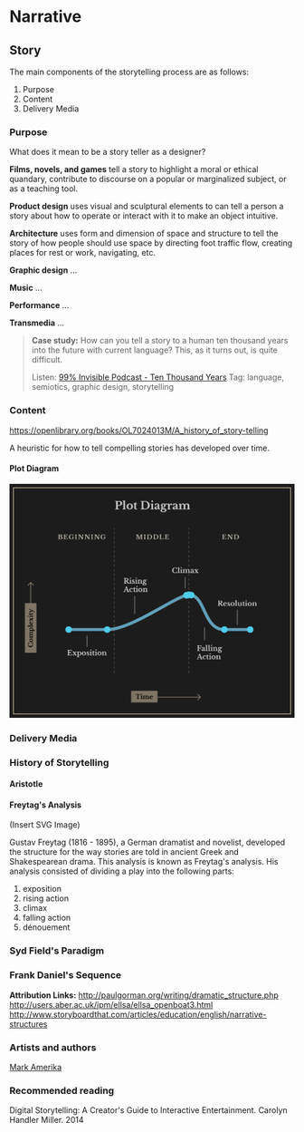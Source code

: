 # Narrative

## Story
The main components of the storytelling process are as follows:

1. Purpose
2. Content
3. Delivery Media

### Purpose
What does it mean to be a story teller as a designer?

**Films, novels, and games** tell a story to highlight a moral or ethical quandary, contribute to discourse on a popular or marginalized subject, or as a teaching tool. 

**Product design** uses visual and sculptural elements to can tell a person a story about how to operate or interact with it to make an object intuitive. 

**Architecture** uses form and dimension of space and structure to tell the story of how people should use space by directing foot traffic flow, creating places for rest or work, navigating, etc.

**Graphic design** ...

**Music** ...

**Performance** ...

**Transmedia** ...

> **Case study:** How can you tell a story to a human ten thousand years into the future with current language? This, as it turns out, is quite difficult.
> 
> Listen: [99% Invisible Podcast - Ten Thousand Years](http://99percentinvisible.org/episode/ten-thousand-years/) 
> Tag: language, semiotics, graphic design, storytelling



### Content



https://openlibrary.org/books/OL7024013M/A_history_of_story-telling

A heuristic for how to tell compelling stories has developed over time.

#### Plot Diagram

![](plot_diagram_reverse2.png)

### Delivery Media
### History of Storytelling

#### Aristotle

#### Freytag's Analysis

(Insert SVG Image)

Gustav Freytag (1816 - 1895), a German dramatist and novelist, developed the structure for the way stories are told in ancient Greek and Shakespearean drama. This analysis is known as Freytag's analysis. His analysis consisted of dividing a play into the following parts:

1. exposition
2. rising action
3. climax
4. falling action
5. dénouement

### Syd Field's Paradigm

### Frank Daniel's Sequence

**Attribution Links:**
http://paulgorman.org/writing/dramatic_structure.php
http://users.aber.ac.uk/jpm/ellsa/ellsa_openboat3.html
http://www.storyboardthat.com/articles/education/english/narrative-structures


### Artists and authors
[Mark Amerika](http://www.altx.com/amerika.online/)

### Recommended reading
Digital Storytelling: A Creator's Guide to Interactive Entertainment. Carolyn Handler Miller. 2014